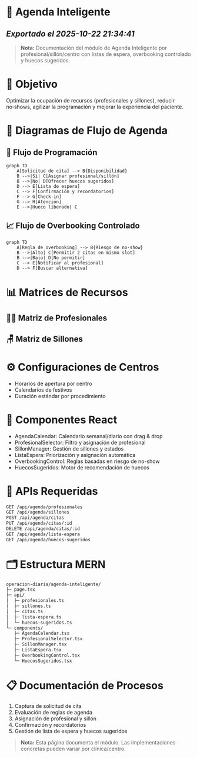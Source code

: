 # 🧠 Agenda Inteligente
*Exportado el 2025-10-22 21:34:41*
---

> **Nota:** Documentación del módulo de Agenda Inteligente por profesional/sillón/centro con listas de espera, overbooking controlado y huecos sugeridos.

# 🎯 Objetivo

Optimizar la ocupación de recursos (profesionales y sillones), reducir no‑shows, agilizar la programación y mejorar la experiencia del paciente.

# 🔄 Diagramas de Flujo de Agenda

## 📆 Flujo de Programación

```mermaid
graph TD
    A[Solicitud de cita] --> B{Disponibilidad}
    B -->|Sí| C[Asignar profesional/sillón]
    B -->|No| D[Ofrecer huecos sugeridos]
    D --> E[Lista de espera]
    C --> F[Confirmación y recordatorios]
    F --> G[Check-in]
    G --> H[Atención]
    E -->|Hueco liberado| C
```

## 📈 Flujo de Overbooking Controlado

```mermaid
graph TD
    A[Regla de overbooking] --> B{Riesgo de no-show}
    B -->|Alto| C[Permitir 2 citas en mismo slot]
    B -->|Bajo| D[No permitir]
    C --> E[Notificar al profesional]
    D --> F[Buscar alternativa]
```

# 📊 Matrices de Recursos

## 👨‍⚕️ Matriz de Profesionales

<!-- Bloque no procesado: table -->

## 🪑 Matriz de Sillones

<!-- Bloque no procesado: table -->

# ⚙️ Configuraciones de Centros

- Horarios de apertura por centro
- Calendarios de festivos
- Duración estándar por procedimiento
# 🧩 Componentes React

- AgendaCalendar: Calendario semanal/diario con drag & drop
- ProfesionalSelector: Filtro y asignación de profesional
- SillonManager: Gestión de sillones y estados
- ListaEspera: Priorización y asignación automática
- OverbookingControl: Reglas basadas en riesgo de no-show
- HuecosSugeridos: Motor de recomendación de huecos
# 🔌 APIs Requeridas

```bash
GET /api/agenda/profesionales
GET /api/agenda/sillones
POST /api/agenda/citas
PUT /api/agenda/citas/:id
DELETE /api/agenda/citas/:id
GET /api/agenda/lista-espera
GET /api/agenda/huecos-sugeridos
```

# 🗂️ Estructura MERN

```bash
operacion-diaria/agenda-inteligente/
├─ page.tsx
├─ api/
│  ├─ profesionales.ts
│  ├─ sillones.ts
│  ├─ citas.ts
│  ├─ lista-espera.ts
│  └─ huecos-sugeridos.ts
└─ components/
   ├─ AgendaCalendar.tsx
   ├─ ProfesionalSelector.tsx
   ├─ SillonManager.tsx
   ├─ ListaEspera.tsx
   ├─ OverbookingControl.tsx
   └─ HuecosSugeridos.tsx
```

# 📋 Documentación de Procesos

1. Captura de solicitud de cita
1. Evaluación de reglas de agenda
1. Asignación de profesional y sillón
1. Confirmación y recordatorios
1. Gestión de lista de espera y huecos sugeridos
> **Nota:** Esta página documenta el módulo. Las implementaciones concretas pueden variar por clínica/centro.

